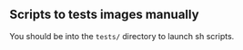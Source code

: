 Scripts to tests images manually
--------------------------------

You should be into the `tests/` directory to launch sh scripts.
